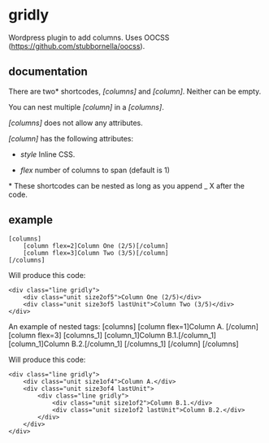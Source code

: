 # gridly

Wordpress plugin to add columns.
Uses OOCSS (https://github.com/stubbornella/oocss).

## documentation

There are two* shortcodes, *[columns]* and *[column]*. Neither can be empty.

You can nest multiple *[column]* in a *[columns]*.

*[columns]* does not allow any attributes.

*[column]* has the following attributes:


* _style_ Inline CSS.
        
* _flex_ number of columns to span (default is 1)

\* These shortcodes can be nested as long as you append  _ X after the code.

## example

    [columns]
        [column flex=2]Column One (2/5)[/column]
        [column flex=3]Column Two (3/5)[/column]
    [/columns]
    
Will produce this code:
    
    <div class="line gridly">
        <div class="unit size2of5">Column One (2/5)</div>
        <div class="unit size3of5 lastUnit">Column Two (3/5)</div>
    </div>

An example of nested tags:
    [columns]
        [column flex=1]Column A. [/column]
        [column flex=3]
            [columns_1]
                [column_1]Column B.1.[/column_1]
                [column_1]Column B.2.[/column_1]
            [/columns_1]
        [/column]
    [/columns]
    
Will produce this code:
    
    <div class="line gridly">
        <div class="unit size1of4">Column A.</div>
        <div class="unit size3of4 lastUnit">
            <div class="line gridly">
                <div class="unit size1of2">Column B.1.</div>
                <div class="unit size1of2 lastUnit">Column B.2.</div>
            </div>
        </div>
    </div>